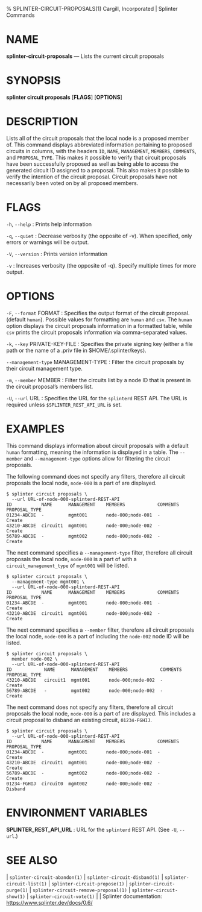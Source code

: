 % SPLINTER-CIRCUIT-PROPOSALS(1) Cargill, Incorporated | Splinter Commands
<!--
  Copyright 2018-2021 Cargill Incorporated
  Licensed under Creative Commons Attribution 4.0 International License
  https://creativecommons.org/licenses/by/4.0/
-->

NAME
====

**splinter-circuit-proposals** — Lists the current circuit proposals

SYNOPSIS
========
**splinter circuit proposals** \[**FLAGS**\] \[**OPTIONS**\]

DESCRIPTION
===========
Lists all of the circuit proposals that the local node is a proposed member of.
This command displays abbreviated information pertaining to proposed circuits in
columns, with the headers `ID`, `NAME`, `MANAGEMENT`, `MEMBERS`, `COMMENTS`, and
`PROPOSAL_TYPE`. This makes it possible to verify that circuit proposals have
been successfully proposed as well as being able to access the generated
circuit ID assigned to a proposal. This also makes it possible to verify the
intention of the circuit proposal. Circuit proposals have not necessarily been
voted on by all proposed members.

FLAGS
=====
`-h`, `--help`
: Prints help information

`-q`, `--quiet`
: Decrease verbosity (the opposite of -v). When specified, only errors or
  warnings will be output.

`-V`, `--version`
: Prints version information

`-v`
: Increases verbosity (the opposite of -q). Specify multiple times for more
  output.

OPTIONS
=======
`-F`, `--format` FORMAT
: Specifies the output format of the circuit proposal. (default `human`).
  Possible values for formatting are `human` and `csv`. The `human` option
  displays the circuit proposals information in a formatted table, while `csv`
  prints the circuit proposals information via comma-separated values.

`-k`, `--key` PRIVATE-KEY-FILE
: Specifies the private signing key (either a file path or the name of a
  .priv file in $HOME/.splinter/keys).

`--management-type` MANAGEMENT-TYPE
: Filter the circuit proposals by their circuit management type.

`-m`, `--member` MEMBER
: Filter the circuits list by a node ID that is present in the circuit
  proposal’s members list.

`-U`, `--url` URL
: Specifies the URL for the `splinterd` REST API. The URL is required unless
  `$SPLINTER_REST_API_URL` is set.

EXAMPLES
========
This command displays information about circuit proposals with a default `human`
formatting, meaning the information is displayed in a table. The `--member` and
`--management-type` options allow for filtering the circuit proposals.

The following command does not specify any filters, therefore all circuit
proposals the local node, `node-000` is a part of are displayed.
```
$ splinter circuit proposals \
  --url URL-of-node-000-splinterd-REST-API
ID           NAME      MANAGEMENT    MEMBERS            COMMENTS  PROPOSAL_TYPE
01234-ABCDE  -         mgmt001       node-000;node-001  -         Create
43210-ABCDE  circuit1  mgmt001       node-000;node-002  -         Create
56789-ABCDE  -         mgmt002       node-000;node-002  -         Create
```

The next command specifies a `--management-type` filter, therefore all circuit
proposals the local node, `node-000` is a part of with a
`circuit_management_type` of `mgmt001` will be listed.
```
$ splinter circuit proposals \
  --management-type mgmt001 \
  --url URL-of-node-000-splinterd-REST-API
ID           NAME      MANAGEMENT    MEMBERS            COMMENTS  PROPOSAL_TYPE
01234-ABCDE  -         mgmt001       node-000;node-001  -         Create
43210-ABCDE  circuit1  mgmt001       node-000;node-002  -         Create
```

The next command specifies a `--member` filter, therefore all circuit proposals
the local node, `node-000` is a part of including the `node-002`
node ID will be listed.
```
$ splinter circuit proposals \
  member node-002 \
  --url URL-of-node-000-splinterd-REST-API
ID            NAME      MANAGEMENT    MEMBERS            COMMENTS  PROPOSAL_TYPE
43210-ABCDE   circuit1  mgmt001       node-000;node-002  -         Create
56789-ABCDE   -         mgmt002       node-000;node-002  -         Create
```

The next command does not specify any filters, therefore all circuit
proposals the local node, `node-000` is a part of are displayed. This
includes a circuit proposal to disband an existing circuit, `01234-FGHIJ`.
```
$ splinter circuit proposals \
  --url URL-of-node-000-splinterd-REST-API
ID           NAME      MANAGEMENT    MEMBERS            COMMENTS  PROPOSAL_TYPE
01234-ABCDE  -         mgmt001       node-000;node-001  -         Create
43210-ABCDE  circuit1  mgmt001       node-000;node-002  -         Create
56789-ABCDE  -         mgmt002       node-000;node-002  -         Create
01234-FGHIJ  circuit0  mgmt002       node-000;node-002  -         Disband
```

ENVIRONMENT VARIABLES
=====================
**SPLINTER_REST_API_URL**
: URL for the `splinterd` REST API. (See `-U`, `--url`.)

SEE ALSO
========
| `splinter-circuit-abandon(1)`
| `splinter-circuit-disband(1)`
| `splinter-circuit-list(1)`
| `splinter-circuit-propose(1)`
| `splinter-circuit-purge(1)`
| `splinter-circuit-remove-proposal(1)`
| `splinter-circuit-show(1)`
| `splinter-circuit-vote(1)`
|
| Splinter documentation: https://www.splinter.dev/docs/0.6/
